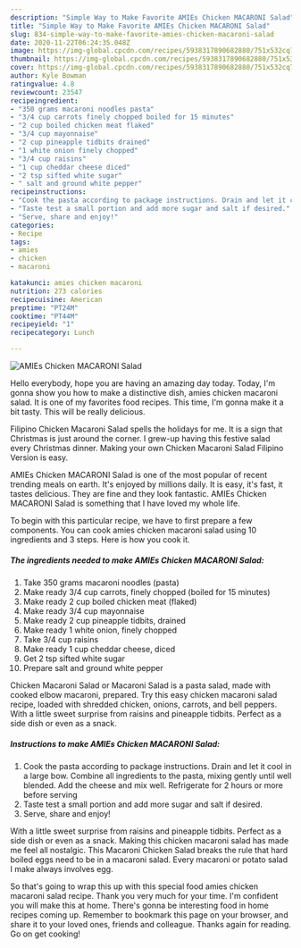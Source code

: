 ```yaml
---
description: "Simple Way to Make Favorite AMIEs Chicken MACARONI Salad"
title: "Simple Way to Make Favorite AMIEs Chicken MACARONI Salad"
slug: 834-simple-way-to-make-favorite-amies-chicken-macaroni-salad
date: 2020-11-22T06:24:35.048Z
image: https://img-global.cpcdn.com/recipes/5938317890682880/751x532cq70/amies-chicken-macaroni-salad-recipe-main-photo.jpg
thumbnail: https://img-global.cpcdn.com/recipes/5938317890682880/751x532cq70/amies-chicken-macaroni-salad-recipe-main-photo.jpg
cover: https://img-global.cpcdn.com/recipes/5938317890682880/751x532cq70/amies-chicken-macaroni-salad-recipe-main-photo.jpg
author: Kyle Bowman
ratingvalue: 4.8
reviewcount: 23547
recipeingredient:
- "350 grams macaroni noodles pasta"
- "3/4 cup carrots finely chopped boiled for 15 minutes"
- "2 cup boiled chicken meat flaked"
- "3/4 cup mayonnaise"
- "2 cup pineapple tidbits drained"
- "1 white onion finely chopped"
- "3/4 cup raisins"
- "1 cup cheddar cheese diced"
- "2 tsp sifted white sugar"
- " salt and ground white pepper"
recipeinstructions:
- "Cook the pasta according to package instructions. Drain and let it cool in a large bow. Combine all ingredients to the pasta, mixing gently until well blended. Add the cheese and mix well. Refrigerate for 2 hours or more before serving"
- "Taste test a small portion and add more sugar and salt if desired."
- "Serve, share and enjoy!"
categories:
- Recipe
tags:
- amies
- chicken
- macaroni

katakunci: amies chicken macaroni 
nutrition: 273 calories
recipecuisine: American
preptime: "PT24M"
cooktime: "PT44M"
recipeyield: "1"
recipecategory: Lunch

---
```



![AMIEs Chicken MACARONI Salad](https://img-global.cpcdn.com/recipes/5938317890682880/751x532cq70/amies-chicken-macaroni-salad-recipe-main-photo.jpg)

Hello everybody, hope you are having an amazing day today. Today, I'm gonna show you how to make a distinctive dish, amies chicken macaroni salad. It is one of my favorites food recipes. This time, I'm gonna make it a bit tasty. This will be really delicious.

Filipino Chicken Macaroni Salad spells the holidays for me. It is a sign that Christmas is just around the corner. I grew-up having this festive salad every Christmas dinner. Making your own Chicken Macaroni Salad Filipino Version is easy.

AMIEs Chicken MACARONI Salad is one of the most popular of recent trending meals on earth. It's enjoyed by millions daily. It is easy, it's fast, it tastes delicious. They are fine and they look fantastic. AMIEs Chicken MACARONI Salad is something that I have loved my whole life.


To begin with this particular recipe, we have to first prepare a few components. You can cook amies chicken macaroni salad using 10 ingredients and 3 steps. Here is how you cook it.

<!--inarticleads1-->

##### The ingredients needed to make AMIEs Chicken MACARONI Salad:

1. Take 350 grams macaroni noodles (pasta)
1. Make ready 3/4 cup carrots, finely chopped (boiled for 15 minutes)
1. Make ready 2 cup boiled chicken meat (flaked)
1. Make ready 3/4 cup mayonnaise
1. Make ready 2 cup pineapple tidbits, drained
1. Make ready 1 white onion, finely chopped
1. Take 3/4 cup raisins
1. Make ready 1 cup cheddar cheese, diced
1. Get 2 tsp sifted white sugar
1. Prepare  salt and ground white pepper


Chicken Macaroni Salad or Macaroni Salad is a pasta salad, made with cooked elbow macaroni, prepared. Try this easy chicken macaroni salad recipe, loaded with shredded chicken, onions, carrots, and bell peppers. With a little sweet surprise from raisins and pineapple tidbits. Perfect as a side dish or even as a snack. 

<!--inarticleads2-->

##### Instructions to make AMIEs Chicken MACARONI Salad:

1. Cook the pasta according to package instructions. Drain and let it cool in a large bow. Combine all ingredients to the pasta, mixing gently until well blended. Add the cheese and mix well. Refrigerate for 2 hours or more before serving
1. Taste test a small portion and add more sugar and salt if desired.
1. Serve, share and enjoy!


With a little sweet surprise from raisins and pineapple tidbits. Perfect as a side dish or even as a snack. Making this chicken macaroni salad has made me feel all nostalgic. This Macaroni Chicken Salad breaks the rule that hard boiled eggs need to be in a macaroni salad. Every macaroni or potato salad I make always involves egg. 

So that's going to wrap this up with this special food amies chicken macaroni salad recipe. Thank you very much for your time. I'm confident you will make this at home. There's gonna be interesting food in home recipes coming up. Remember to bookmark this page on your browser, and share it to your loved ones, friends and colleague. Thanks again for reading. Go on get cooking!
